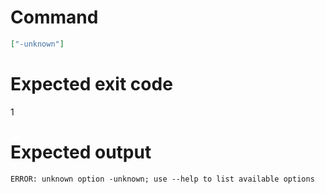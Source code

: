 # Command
```json
["-unknown"]
```

# Expected exit code
1

# Expected output
```
ERROR: unknown option -unknown; use --help to list available options

```

